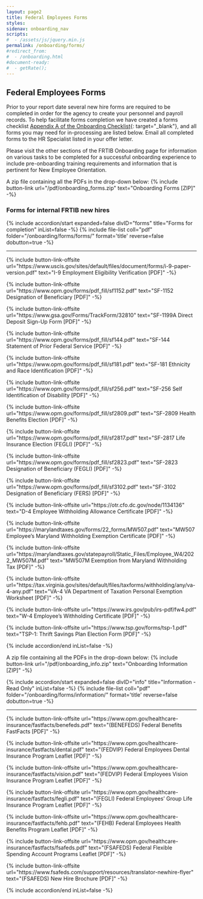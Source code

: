 ```yaml
---
layout: page2
title: Federal Employees Forms
styles:
sidenav: onboarding_nav
scripts:
#  - /assets/js/jquery.min.js
permalink: /onboarding/forms/
#redirect_from:
#  - /onboarding.html
#document-ready:
#  - getRate();
---
```


## Federal Employees Forms

Prior to your report date several new hire forms are required to be completed in order for the agency to create your personnel and payroll records. To help facilitate forms completion we have created a forms checklist [Appendix A of the Onboarding Checklist]({{site.baseurl}}/pdf/onboarding/FRTIB-Onboarding-EmployeeOnly-Checklist-v4.pdf){: target="_blank"}, and all forms you may need for in-processing are listed below. Email all completed forms to the HR Specialist listed in your offer letter.

Please visit the other sections of the FRTIB Onboarding page for information on various tasks to be completed for a successful onboarding experience to include pre-onboarding training requirements and information that is pertinent for New Employee Orientation.

A zip file containing all the PDFs in the drop-down below:
{% include button-link url="/pdf/onboarding_forms.zip" text="Onboarding Forms [ZIP]" -%}

<h3 class="usa-sr-only">Forms for internal FRTIB new hires</h3>
<div class="usa-accordion">
{% include accordion/start expanded=false divID="forms" title="Forms for completion" inList=false -%}
{% include file-list coll="pdf" folder="/onboarding/forms/forms/" format='title' reverse=false dobutton=true -%}
<hr>
<p>
{% include button-link-offsite url="https://www.uscis.gov/sites/default/files/document/forms/i-9-paper-version.pdf" text="I-9 Employment Eligibility Verification [PDF]" -%}
</p>
<p>
{% include button-link-offsite url="https://www.opm.gov/forms/pdf_fill/sf1152.pdf" text="SF-1152 Designation of Beneficiary [PDF]" -%}
</p>
<p>
{% include button-link-offsite url="https://www.gsa.gov/Forms/TrackForm/32810" text="SF-1199A Direct Deposit Sign-Up Form [PDF]" -%}
</p>
<p>
{% include button-link-offsite url="https://www.opm.gov/forms/pdf_fill/sf144.pdf" text="SF-144 Statement of Prior Federal Service [PDF]" -%}
</p>
<p>
{% include button-link-offsite url="https://www.opm.gov/forms/pdf_fill/sf181.pdf" text="SF-181 Ethnicity and Race Identification [PDF]" -%}
</p>
<p>
{% include button-link-offsite url="https://www.opm.gov/forms/pdf_fill/sf256.pdf" text="SF-256 Self Identification of Disability [PDF]" -%}
</p>
<p>
{% include button-link-offsite url="https://www.opm.gov/forms/pdf_fill/sf2809.pdf" text="SF-2809 Health Benefits Election [PDF]" -%}
</p>
<p>
{% include button-link-offsite url="https://www.opm.gov/forms/pdf_fill/sf2817.pdf" text="SF-2817 Life Insurance Election (FEGLI) [PDF]" -%}
</p>
<p>
{% include button-link-offsite url="https://www.opm.gov/forms/pdf_fill/sf2823.pdf" text="SF-2823 Designation of Beneficiary (FEGLI) [PDF]" -%}
</p>
<p>
{% include button-link-offsite url="https://www.opm.gov/forms/pdf_fill/sf3102.pdf" text="SF-3102 Designation of Beneficiary (FERS) [PDF]" -%}
</p>
<p>
{% include button-link-offsite url="https://otr.cfo.dc.gov/node/1134136" text="D-4 Employee Withholding Allowance Certificate [PDF]" -%}
</p>
<p>
{% include button-link-offsite url="https://marylandtaxes.gov/forms/22_forms/MW507.pdf" text="MW507 Employee’s Maryland Withholding Exemption Certificate [PDF]" -%}
</p>
<p>
{% include button-link-offsite url="https://marylandtaxes.gov/statepayroll/Static_Files/Employee_W4/2022_MW507M.pdf" text="MW507M Exemption from Maryland Withholding Tax [PDF]" -%}
</p>
<p>
{% include button-link-offsite url="https://tax.virginia.gov/sites/default/files/taxforms/withholding/any/va-4-any.pdf" text="VA-4 VA Department of Taxation Personal Exemption Worksheet [PDF]" -%}
</p>
<p>
{% include button-link-offsite url="https://www.irs.gov/pub/irs-pdf/fw4.pdf" text="W-4 Employee’s Withholding Certificate [PDF]" -%}
</p>

<p>
{% include button-link-offsite url="https://www.tsp.gov/forms/tsp-1.pdf" text="TSP-1: Thrift Savings Plan Election Form [PDF]" -%}
</p>
{% include accordion/end  inList=false -%}
</div>

A zip file containing all the PDFs in the drop-down below:
{% include button-link url="/pdf/onboarding_info.zip" text="Onboarding Information [ZIP]" -%}

<div class="usa-accordion">
{% include accordion/start expanded=false divID="info" title="Information - Read Only" inList=false -%}
{% include file-list coll="pdf" folder="/onboarding/forms/information/" format='title' reverse=false dobutton=true -%}
<hr>
<p>
{% include button-link-offsite url="https://www.opm.gov/healthcare-insurance/fastfacts/benefeds.pdf" text="(BENEFEDS) Federal Benefits FastFacts [PDF]" -%}
</p>
<p>
{% include button-link-offsite url="https://www.opm.gov/healthcare-insurance/fastfacts/dental.pdf" text="(FEDVIP) Federal Employees Dental Insurance Program Leaflet [PDF]" -%}
</p>
<p>
{% include button-link-offsite url="https://www.opm.gov/healthcare-insurance/fastfacts/vision.pdf" text="(FEDVIP) Federal Employees Vision Insurance Program Leaflet [PDF]" -%}
</p>
<p>
{% include button-link-offsite url="https://www.opm.gov/healthcare-insurance/fastfacts/fegli.pdf" text="(FEGLI) Federal Employees’ Group Life Insurance Program Leaflet [PDF]" -%}
</p>
<p>
{% include button-link-offsite url="https://www.opm.gov/healthcare-insurance/fastfacts/fehb.pdf" text="(FEHB) Federal Employees Health Benefits Program Leaflet [PDF]" -%}
</p>
<p>
{% include button-link-offsite url="https://www.opm.gov/healthcare-insurance/fastfacts/fsafeds.pdf" text="(FSAFEDS) Federal Flexible Spending Account Programs Leaflet [PDF]" -%}
</p>
<p>
{% include button-link-offsite url="https://www.fsafeds.com/support/resources/translator-newhire-flyer" text="(FSAFEDS) New Hire Brochure [PDF]" -%}
</p>
{% include accordion/end  inList=false -%}
</div>


<!-- CONTENT END -->
